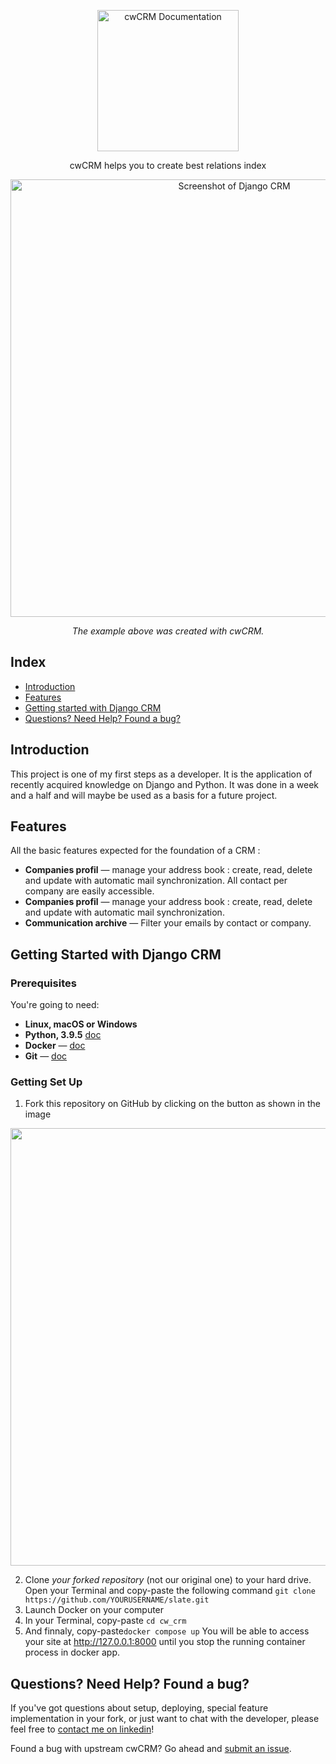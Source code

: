 <p align="center">
  <img src="https://imgshare.io/images/2021/05/26/moustache-01.png" alt="cwCRM Documentation" width="226">
</p>

<p align="center">cwCRM helps you to create best relations index</p>

<p align="center"><img src="https://imgshare.io/images/2021/05/25/Capture-decran-2021-05-25-a-21.30.57.png" width=700 alt="Screenshot of Django CRM"></p>

<p align="center"><em>The example above was created with cwCRM.</em></p>

## Index
+ [Introduction](https://github.com/Edvoy/cw_crm#introduction)
+ [Features](https://github.com/Edvoy/cw_crm#features)
+ [Getting started with Django CRM](https://github.com/Edvoy/cw_crm#getting-started-with-django-crm) 
+ [Questions? Need Help? Found a bug?](https://github.com/Edvoy/cw_crm#questions-need-help-found-a-bug)

## Introduction
This project is one of my first steps as a developer. It is the application of recently acquired knowledge on Django and Python. It was done in a week and a half and will maybe be used as a basis for a future project.
## Features

All the basic features expected for the foundation of a CRM :

* **Companies profil** — manage your address book : create, read, delete and update with automatic mail synchronization. All contact per company are easily accessible.
* **Companies profil** — manage your address book : create, read, delete and update with automatic mail synchronization.
* **Communication archive** — Filter your emails by contact or company.

## Getting Started with Django CRM
### Prerequisites

You're going to need:

 - **Linux, macOS or Windows**
 - **Python, 3.9.5** [doc](https://www.python.org)
 - **Docker** — [doc](https://docs.docker.com/get-docker/)
 - **Git** — [doc](https://git-scm.com/book/en/v2/Getting-Started-Installing-Git)
### Getting Set Up
1. Fork this repository on GitHub by clicking on the button as shown in the image 
<p align="center"><img src="https://github-images.s3.amazonaws.com/help/bootcamp/Bootcamp-Fork.png" width=700 ></p>

2. Clone *your forked repository* (not our original one) to your hard drive. Open your Terminal and copy-paste the following command `git clone https://github.com/YOURUSERNAME/slate.git`
3. Launch Docker on your computer
4. In your Terminal, copy-paste `cd cw_crm`
5. And finnaly, copy-paste`docker compose up`
You will be able to access your site at http://127.0.0.1:8000 until you stop the running container process in docker app.

## Questions? Need Help? Found a bug?
If you've got questions about setup, deploying, special feature implementation in your fork, or just want to chat with the developer, please feel free to [contact me on linkedin](https://www.linkedin.com/in/edouardvoyer/)!

Found a bug with upstream cwCRM? Go ahead and [submit an issue](https://github.com/Edvoy/cw_crm/issues).